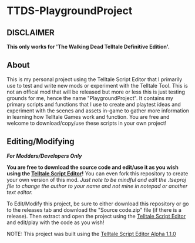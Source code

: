 # TTDS-PlaygroundProject

## DISCLAIMER

**This only works for 'The Walking Dead Telltale Definitive Edition'.**

## About

This is my personal project using the Telltale Script Editor that I primarily use to test and write new mods or experiment with the Telltale Tool. This is not an offical mod that will be released but more or less this is just testing grounds for me, hence the name "PlaygroundProject". It contains my primary scripts and functions that I use to create and playtest ideas and experiment with the scenes and assets in-game to gather more information in learning how Telltale Games work and function. You are free and welcome to download/copy/use these scripts in your own project!

## Editing/Modifying

***For Modders/Developers Only***

**You are free to download the source code and edit/use it as you wish using the [Telltale Script Editor](https://github.com/Telltale-Modding-Group/Telltale-Script-Editor)!** You can even fork this repository to create your own version of this mod. *Just note to be mindful and edit the .tseproj file to change the author to your name and not mine in notepad or another text editor.*

To Edit/Modify this project, be sure to either download this repository or go to the releases tab and download the "Source code.zip" file (if there is a release). Then extract and open the project using the [Telltale Script Editor](https://github.com/Telltale-Modding-Group/Telltale-Script-Editor) and edit/play with the code as you wish!

NOTE: This project was built using the [Telltale Script Editor Alpha 1.1.0](https://github.com/Telltale-Modding-Group/Telltale-Script-Editor)
